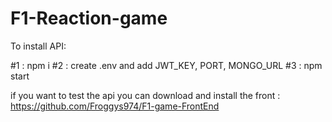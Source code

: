 ﻿# F1-Reaction-game

To install API: 

#1 : npm i
#2 : create .env and add JWT_KEY, PORT, MONGO_URL
#3 : npm start

if you want to test the api you can download and install the front : https://github.com/Froggys974/F1-game-FrontEnd

